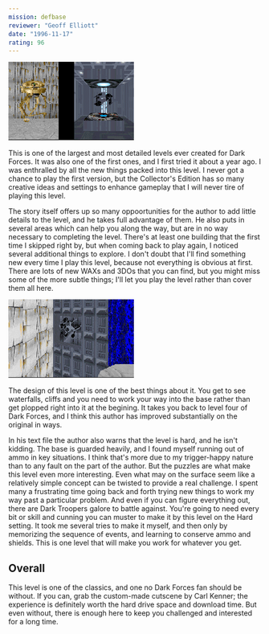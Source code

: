 ```yaml
---
mission: defbase
reviewer: "Geoff Elliott"
date: "1996-11-17"
rating: 96
---
```


![TIE Defender Base screenshot 1](./defbase1.png "New ideas and creations abound in this level.")

This is one of the largest and most detailed levels ever created for Dark Forces. It was also one of the first ones, and I first tried it about a year ago. I was enthralled by all the new things packed into this level. I never got a chance to play the first version, but the Collector's Edition has so many creative ideas and settings to enhance gameplay that I will never tire of playing this level.

The story itself offers up so many oppoortunities for the author to add little details to the level, and he takes full advantage of them. He also puts in several areas which can help you along the way, but are in no way necessary to completing the level. There's at least one building that the first time I skipped right by, but when coming back to play again, I noticed several additional things to explore. I don't doubt that I'll find something new every time I play this level, because not everything is obvious at first. There are lots of new WAXs and 3DOs that you can find, but you might miss some of the more subtle things; I'll let you play the level rather than cover them all here.

![TIE Defender Base screenshot 2](./defbase2.png "You are to infiltrate a base and secure the plans for the Empire's newest weapon, the TIE Defender.")

The design of this level is one of the best things about it. You get to see waterfalls, cliffs and you need to work your way into the base rather than get plopped right into it at the begining. It takes you back to level four of Dark Forces, and I think this author has improved substantially on the original in ways.

In his text file the author also warns that the level is hard, and he isn't kidding. The base is guarded heavily, and I found myself running out of ammo in key situations. I think that's more due to my trigger-happy nature than to any fault on the part of the author. But the puzzles are what make this level even more interesting. Even what may on the surface seem like a relatively simple concept can be twisted to provide a real challenge. I spent many a frustrating time going back and forth trying new things to work my way past a particular problem. And even if you can figure everything out, there are Dark Troopers galore to battle against. You're going to need every bit or skill and cunning you can muster to make it by this level on the Hard setting. It took me several tries to make it myself, and then only by memorizing the sequence of events, and learning to conserve ammo and shields. This is one level that will make you work for whatever you get.

## Overall

This level is one of the classics, and one no Dark Forces fan should be without. If you can, grab the custom-made cutscene by Carl Kenner; the experience is definitely worth the hard drive space and download time. But even without, there is enough here to keep you challenged and interested for a long time.